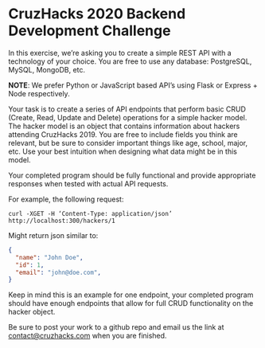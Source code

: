 # CruzHacks 2020 Backend Development Challenge

In this exercise, we’re asking you to create a simple REST API with a technology of your choice. You are free to use any database: PostgreSQL, MySQL, MongoDB, etc.

**NOTE**: We prefer Python or JavaScript based API’s using Flask or Express + Node respectively.

Your task is to create a series of API endpoints that perform basic CRUD (Create, Read, Update and Delete) operations for a simple hacker model. The hacker model is an object that contains information about hackers attending CruzHacks 2019. You are free to include fields you think are relevant, but be sure to consider important things like age, school, major, etc. Use your best intuition when designing what data might be in this model.

Your completed program should be fully functional and provide appropriate responses when tested with actual API requests.

For example, the following request:

`curl -XGET -H ‘Content-Type: application/json’ http://localhost:300/hackers/1`

Might return json similar to:

```json
{
  "name": "John Doe",
  "id": 1,
  "email": "john@doe.com",
}
```

Keep in mind this is an example for one endpoint, your completed program should have enough endpoints that allow for full CRUD functionality on the hacker object.

Be sure to post your work to a github repo and email us the link at contact@cruzhacks.com when you are finished.

